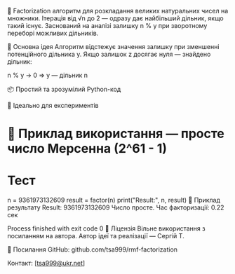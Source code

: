 🧮 Factorization
 алгоритм для розкладання великих натуральних чисел на множники.
 Ітерація від √n до 2 — одразу дає найбільший дільник, якщо такий існує.
Заснований на аналізі  залишку n % y при зворотному переборі можливих дільників.

🧠 Основна ідея
Алгоритм  відстежує значення залишку при зменшенні потенційного дільника y. Якщо залишок z  досягає нуля — знайдено дільник:

n % y → 0 ⇒ y — дільник n

📦 Простий та зрозумілий Python-код

🧪 Ідеально для експериментів

# 🧪 Приклад використання — просте число Мерсенна (2^61 - 1)
# Тест 
n = 9361973132609
result = factor(n)
print("Result:", n, result)
🔢 Приклад результату
Result: 9361973132609 Число просте. Час факторизації: 0.22 сек

Process finished with exit code 0
📜 Ліцензія
Вільне використання з посиланням на автора.
Автор ідеї та реалізації — Сергій Т.

📎 Посилання
GitHub: github.com/tsa999/rmf-factorization

Контакт: [tsa999@ukr.net]

